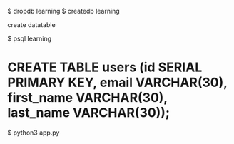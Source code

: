 $ dropdb learning
$ createdb learning

create datatable

$ psql learning
# CREATE TABLE users (id SERIAL PRIMARY KEY, email VARCHAR(30), first_name VARCHAR(30), last_name VARCHAR(30));

$ python3 app.py

